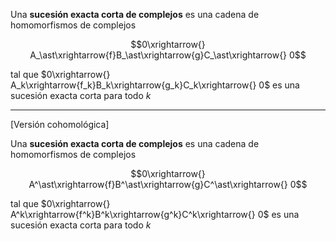 Una **sucesión exacta corta de complejos** es una cadena de homomorfismos de complejos

$$0\xrightarrow{} A_\ast\xrightarrow{f}B_\ast\xrightarrow{g}C_\ast\xrightarrow{} 0$$

tal que $0\xrightarrow{} A_k\xrightarrow{f_k}B_k\xrightarrow{g_k}C_k\xrightarrow{} 0$ es una sucesión exacta corta para todo $k$

---

[Versión cohomológica]

Una **sucesión exacta corta de complejos** es una cadena de homomorfismos de complejos

$$0\xrightarrow{} A^\ast\xrightarrow{f}B^\ast\xrightarrow{g}C^\ast\xrightarrow{} 0$$

tal que $0\xrightarrow{} A^k\xrightarrow{f^k}B^k\xrightarrow{g^k}C^k\xrightarrow{} 0$ es una sucesión exacta corta para todo $k$
